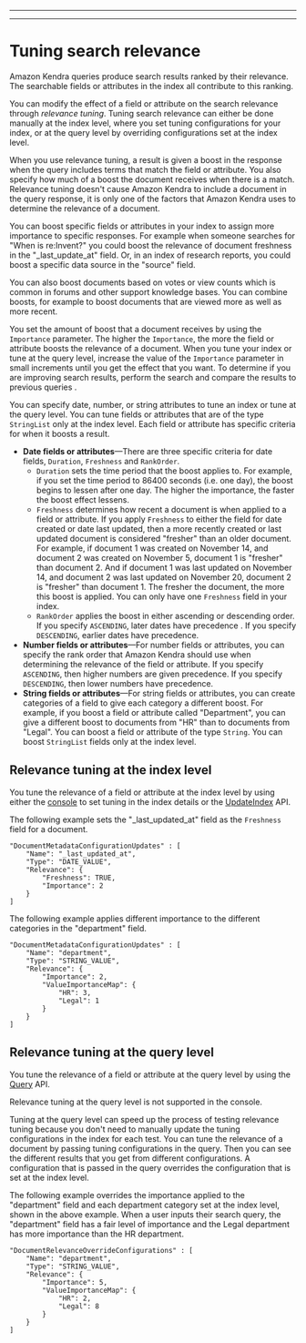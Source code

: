 --------

--------

# Tuning search relevance<a name="tuning"></a>

Amazon Kendra queries produce search results ranked by their relevance\. The searchable fields or attributes in the index all contribute to this ranking\.

You can modify the effect of a field or attribute on the search relevance through *relevance tuning*\. Tuning search relevance can either be done manually at the index level, where you set tuning configurations for your index, or at the query level by overriding configurations set at the index level\.

When you use relevance tuning, a result is given a boost in the response when the query includes terms that match the field or attribute\. You also specify how much of a boost the document receives when there is a match\. Relevance tuning doesn't cause Amazon Kendra to include a document in the query response, it is only one of the factors that Amazon Kendra uses to determine the relevance of a document\.

You can boost specific fields or attributes in your index to assign more importance to specific responses\. For example when someone searches for "When is re:Invent?" you could boost the relevance of document freshness in the "\_last\_update\_at" field\. Or, in an index of research reports, you could boost a specific data source in the "source" field\.

You can also boost documents based on votes or view counts which is common in forums and other support knowledge bases\. You can combine boosts, for example to boost documents that are viewed more as well as more recent\.

You set the amount of boost that a document receives by using the `Importance` parameter\. The higher the `Importance`, the more the field or attribute boosts the relevance of a document\. When you tune your index or tune at the query level, increase the value of the `Importance` parameter in small increments until you get the effect that you want\. To determine if you are improving search results, perform the search and compare the results to previous queries \.

You can specify date, number, or string attributes to tune an index or tune at the query level\. You can tune fields or attributes that are of the type `StringList` only at the index level\. Each field or attribute has specific criteria for when it boosts a result\.
+ **Date fields or attributes**—There are three specific criteria for date fields, `Duration`, `Freshness` and `RankOrder`\.
  +  `Duration` sets the time period that the boost applies to\. For example, if you set the time period to 86400 seconds \(i\.e\. one day\), the boost begins to lessen after one day\. The higher the importance, the faster the boost effect lessens\.
  + `Freshness` determines how recent a document is when applied to a field or attribute\. If you apply `Freshness` to either the field for date created or date last updated, then a more recently created or last updated document is considered "fresher" than an older document\. For example, if document 1 was created on November 14, and document 2 was created on November 5, document 1 is "fresher" than document 2\. And if document 1 was last updated on November 14, and document 2 was last updated on November 20, document 2 is "fresher" than document 1\. The fresher the document, the more this boost is applied\. You can only have one `Freshness` field in your index\. 
  + `RankOrder` applies the boost in either ascending or descending order\. If you specify `ASCENDING`, later dates have precedence \. If you specify `DESCENDING`, earlier dates have precedence\.
+ **Number fields or attributes**—For number fields or attributes, you can specify the rank order that Amazon Kendra should use when determining the relevance of the field or attribute\. If you specify `ASCENDING`, then higher numbers are given precedence\. If you specify `DESCENDING`, then lower numbers have precedence\.
+ **String fields or attributes**—For string fields or attributes, you can create categories of a field to give each category a different boost\. For example, if you boost a field or attribute called "Department", you can give a different boost to documents from "HR" than to documents from "Legal"\. You can boost a field or attribute of the type `String`\. You can boost `StringList` fields only at the index level\.

## Relevance tuning at the index level<a name="tuning-index"></a>

You tune the relevance of a field or attribute at the index level by using either the [console](https://console.aws.amazon.com/kendra/) to set tuning in the index details or the [UpdateIndex](https://docs.aws.amazon.com/kendra/latest/dg/API_UpdateIndex.html) API\.

The following example sets the "\_last\_updated\_at" field as the `Freshness` field for a document\.

```
"DocumentMetadataConfigurationUpdates" : [
    "Name": "_last_updated_at",
    "Type": "DATE_VALUE",
    "Relevance": {
        "Freshness": TRUE,
        "Importance": 2
    }
]
```

The following example applies different importance to the different categories in the "department" field\.

```
"DocumentMetadataConfigurationUpdates" : [
    "Name": "department",
    "Type": "STRING_VALUE",
    "Relevance": {
        "Importance": 2,
        "ValueImportanceMap": {
            "HR": 3,
            "Legal": 1
        }
    }
]
```

## Relevance tuning at the query level<a name="tuning-query"></a>

You tune the relevance of a field or attribute at the query level by using the [Query](https://docs.aws.amazon.com/kendra/latest/dg/API_Query.html) API\.

Relevance tuning at the query level is not supported in the console\.

Tuning at the query level can speed up the process of testing relevance tuning because you don't need to manually update the tuning configurations in the index for each test\. You can tune the relevance of a document by passing tuning configurations in the query\. Then you can see the different results that you get from different configurations\. A configuration that is passed in the query overrides the configuration that is set at the index level\.

The following example overrides the importance applied to the "department" field and each department category set at the index level, shown in the above example\. When a user inputs their search query, the "department" field has a fair level of importance and the Legal department has more importance than the HR department\.

```
"DocumentRelevanceOverrideConfigurations" : [
    "Name": "department",
    "Type": "STRING_VALUE",
    "Relevance": {
        "Importance": 5,
        "ValueImportanceMap": {
            "HR": 2,
            "Legal": 8
        }
    }
]
```
